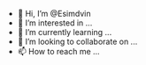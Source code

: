 - 👋 Hi, I’m @Esimdvin
- 👀 I’m interested in ...
- 🌱 I’m currently learning ...
- 💞️ I’m looking to collaborate on ...
- 📫 How to reach me ...

<!---
Esimdvin/Esimdvin is a ✨ special ✨ repository because its `README.md` (this file) appears on your GitHub profile.
You can click the Preview link to take a look at your changes.
--->
